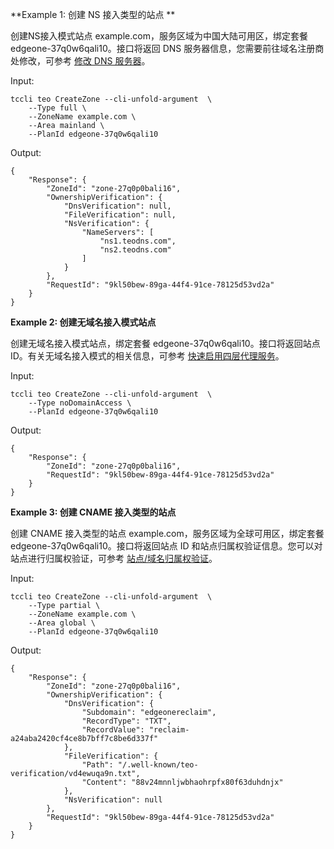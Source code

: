 **Example 1: 创建 NS 接入类型的站点 **

创建NS接入模式站点 example.com，服务区域为中国大陆可用区，绑定套餐 edgeone-37q0w6qali10。接口将返回 DNS 服务器信息，您需要前往域名注册商处修改，可参考 [修改 DNS 服务器](https://cloud.tencent.com/document/product/1552/90452)。

Input: 

```
tccli teo CreateZone --cli-unfold-argument  \
    --Type full \
    --ZoneName example.com \
    --Area mainland \
    --PlanId edgeone-37q0w6qali10
```

Output: 
```
{
    "Response": {
        "ZoneId": "zone-27q0p0bali16",
        "OwnershipVerification": {
            "DnsVerification": null,
            "FileVerification": null,
            "NsVerification": {
                "NameServers": [
                    "ns1.teodns.com",
                    "ns2.teodns.com"
                ]
            }
        },
        "RequestId": "9kl50bew-89ga-44f4-91ce-78125d53vd2a"
    }
}
```

**Example 2: 创建无域名接入模式站点**

创建无域名接入模式站点，绑定套餐 edgeone-37q0w6qali10。接口将返回站点 ID。有关无域名接入模式的相关信息，可参考 [快速启用四层代理服务](https://cloud.tencent.com/document/product/1552/96051)。

Input: 

```
tccli teo CreateZone --cli-unfold-argument  \
    --Type noDomainAccess \
    --PlanId edgeone-37q0w6qali10
```

Output: 
```
{
    "Response": {
        "ZoneId": "zone-27q0p0bali16",
        "RequestId": "9kl50bew-89ga-44f4-91ce-78125d53vd2a"
    }
}
```

**Example 3: 创建 CNAME 接入类型的站点**

创建 CNAME 接入类型的站点 example.com，服务区域为全球可用区，绑定套餐 edgeone-37q0w6qali10。接口将返回站点 ID 和站点归属权验证信息。您可以对站点进行归属权验证，可参考 [站点/域名归属权验证](https://cloud.tencent.com/document/product/1552/70789)。

Input: 

```
tccli teo CreateZone --cli-unfold-argument  \
    --Type partial \
    --ZoneName example.com \
    --Area global \
    --PlanId edgeone-37q0w6qali10
```

Output: 
```
{
    "Response": {
        "ZoneId": "zone-27q0p0bali16",
        "OwnershipVerification": {
            "DnsVerification": {
                "Subdomain": "edgeonereclaim",
                "RecordType": "TXT",
                "RecordValue": "reclaim-a24aba2420cf4ce8b7bff7c8be6d337f"
            },
            "FileVerification": {
                "Path": "/.well-known/teo-verification/vd4ewuqa9n.txt",
                "Content": "88v24mnnljwbhaohrpfx80f63duhdnjx"
            },
            "NsVerification": null
        },
        "RequestId": "9kl50bew-89ga-44f4-91ce-78125d53vd2a"
    }
}
```

